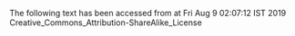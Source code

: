 The following text has been accessed from at Fri Aug 9 02:07:12 IST 2019
Creative_Commons_Attribution-ShareAlike_License
